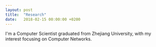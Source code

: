 ```yaml
---
layout: post
title:  "Research"
date:   2018-02-15 00:00:00 +0200
---
```


I'm a Computer Scientist graduated from Zhejiang University, with my interest focusing on Computer Networks.
